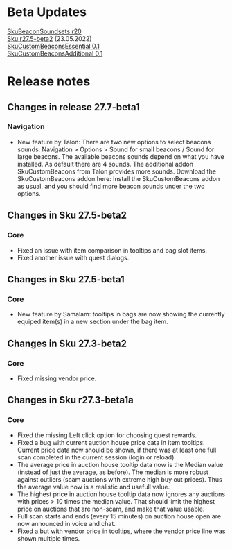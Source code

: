 # Beta Updates

[SkuBeaconSoundsets r20](https://github.com/Duugu/SkuBeaconSoundsets/releases/download/r20/SkuBeaconSoundsets-r20-bcc.zip) <br>
[Sku r27.5-beta2](https://github.com/Duugu/Sku/releases/download/27.7-beta1/Sku-27.7-beta1-bcc.zip) (23.05.2022)<br>
[SkuCustomBeaconsEssential 0.1](https://www.iamtalon.me/sku/SkuCustomBeaconsEssential.zip) <br>
[SkuCustomBeaconsAdditional 0.1](https://www.iamtalon.me/sku/SkuCustomBeaconsAdditional.zip) <br>

# Release notes

## Changes in release 27.7-beta1

### Navigation
- New feature by Talon: 
	There are two new options to select beacons sounds: Navigation > Options > Sound for small beacons / Sound for large beacons.
	The available beacons sounds depend on what you have installed. As default there are 4 sounds.
	The additional addon SkuCustomBeacons from Talon provides more sounds.
	Download the SkuCustomBeacons addon here:
	Install the SkuCustomBeacons addon as usual, and you should find more beacon sounds under the two options.

## Changes in Sku 27.5-beta2

### Core
- Fixed an issue with item comparison in tooltips and bag slot items.
- Fixed another issue with quest dialogs.

## Changes in Sku 27.5-beta1
	
### Core
- New feature by Samalam: tooltips in bags are now showing the currently equiped item(s) in a new section under the bag item.

## Changes in Sku 27.3-beta2

### Core
- Fixed missing vendor price.
    
## Changes in Sku r27.3-beta1a

### Core
- Fixed the missing Left click option for choosing quest rewards.
- Fixed a bug with current auction house price data in item tooltips. Current price data now should be shown, if there was at least one full scan completed in the current session (login or reload).
- The average price in auction house tooltip data now is the Median value (instead of just the average, as before). The median is more robust against outliers (scam auctions with extreme high buy out prices). Thus the average value now is a realistic and usefull value.
- The highest price in auction house tooltip data now ignores any auctions with prices > 10 times the median value. That should limit the highest price on auctions that are non-scam, and make that value usable.
- Full scan starts and ends (every 15 minutes) on auction house open are now announced in voice and chat.
- Fixed a but with vendor price in tooltips, where the vendor price line was shown multiple times.
